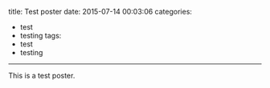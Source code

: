title: Test poster
date: 2015-07-14 00:03:06
categories:
- test
- testing
tags:
- test
- testing
---
This is a test poster.
